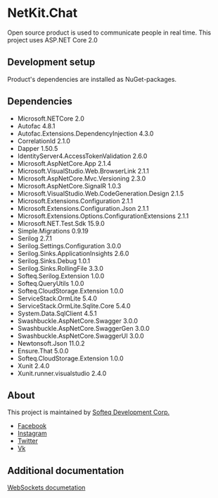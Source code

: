 ﻿# NetKit.Chat
Open source product is used to communicate people in real time. 
This project uses ASP.NET Core 2.0
## Development setup
Product's dependencies are installed as NuGet-packages.

## Dependencies

  - Microsoft.NETCore 2.0
 - Autofac 4.8.1
 - Autofac.Extensions.DependencyInjection 4.3.0
 - CorrelationId 2.1.0
 - Dapper 1.50.5
 - IdentityServer4.AccessTokenValidation 2.6.0
 - Microsoft.AspNetCore.App 2.1.4
 - Microsoft.VisualStudio.Web.BrowserLink 2.1.1
 - Microsoft.AspNetCore.Mvc.Versioning 2.3.0
 - Microsoft.AspNetCore.SignalR 1.0.3
 - Microsoft.VisualStudio.Web.CodeGeneration.Design 2.1.5
 - Microsoft.Extensions.Configuration 2.1.1
 - Microsoft.Extensions.Configuration.Json 2.1.1
 - Microsoft.Extensions.Options.ConfigurationExtensions 2.1.1
 - Microsoft.NET.Test.Sdk 15.9.0
 - Simple.Migrations 0.9.19
 - Serilog 2.7.1
 - Serilog.Settings.Configuration 3.0.0
 - Serilog.Sinks.ApplicationInsights 2.6.0
 - Serilog.Sinks.Debug 1.0.1
 - Serilog.Sinks.RollingFile 3.3.0
 - Softeq.Serilog.Extension 1.0.0
 - Softeq.QueryUtils 1.0.0
 - Softeq.CloudStorage.Extension 1.0.0
 - ServiceStack.OrmLite 5.4.0
 - ServiceStack.OrmLite.Sqlite.Core 5.4.0
 - System.Data.SqlClient 4.5.1
 - Swashbuckle.AspNetCore.Swagger 3.0.0
 - Swashbuckle.AspNetCore.SwaggerGen 3.0.0
 - Swashbuckle.AspNetCore.SwaggerUI 3.0.0
 - Newtonsoft.Json 11.0.2
 - Ensure.That 5.0.0
 - Softeq.CloudStorage.Extension 1.0.0
 - Xunit 2.4.0
 - Xunit.runner.visualstudio 2.4.0

## About

This project is maintained by [Softeq Development Corp.](https://www.softeq.com/)

 - [Facebook](https://web.facebook.com/Softeq.by/)
 - [Instagram](https://www.instagram.com/softeq/)
 - [Twitter](https://twitter.com/Softeq)
 - [Vk](https://vk.com/club21079655)

## Additional documentation
[WebSockets documetation](ChatHub.md )

